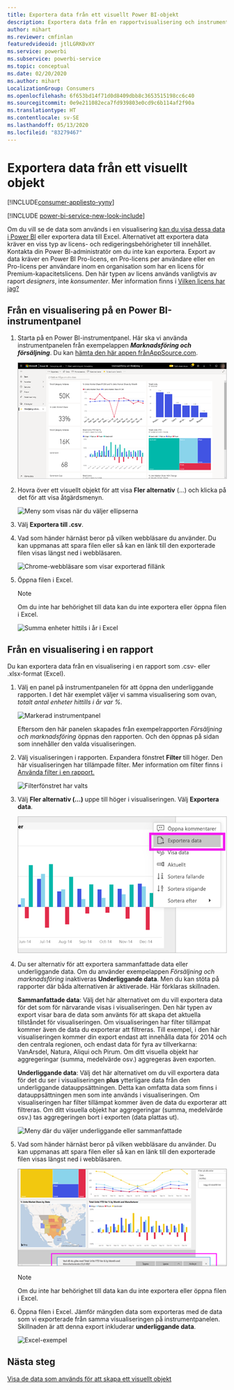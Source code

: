 ```yaml
---
title: Exportera data från ett visuellt Power BI-objekt
description: Exportera data från en rapportvisualisering och instrumentpanelvisualisering och visa dem i Excel.
author: mihart
ms.reviewer: cmfinlan
featuredvideoid: jtlLGRKBvXY
ms.service: powerbi
ms.subservice: powerbi-service
ms.topic: conceptual
ms.date: 02/20/2020
ms.author: mihart
LocalizationGroup: Consumers
ms.openlocfilehash: 6f653bd14f71d0d8409dbb8c3653515198cc6c40
ms.sourcegitcommit: 0e9e211082eca7fd939803e0cd9c6b114af2f90a
ms.translationtype: HT
ms.contentlocale: sv-SE
ms.lasthandoff: 05/13/2020
ms.locfileid: "83279467"
---
```

# <a name="export-data-from-a-visual"></a>Exportera data från ett visuellt objekt

[!INCLUDE[consumer-appliesto-yyny](../includes/consumer-appliesto-yyny.md)]

[!INCLUDE [power-bi-service-new-look-include](../includes/power-bi-service-new-look-include.md)]

Om du vill se de data som används i en visualisering [kan du visa dessa data i Power BI](end-user-show-data.md) eller exportera data till Excel. Alternativet att exportera data kräver en viss typ av licens- och redigeringsbehörigheter till innehållet. Kontakta din Power BI-administratör om du inte kan exportera. Export av data kräver en Power BI Pro-licens, en Pro-licens per användare eller en Pro-licens per användare inom en organisation som har en licens för Premium-kapacitetslicens. Den här typen av licens används vanligtvis av raport *designers*, inte *konsumenter*. Mer information finns i [Vilken licens har jag?](end-user-license.md)


## <a name="from-a-visual-on-a-power-bi-dashboard"></a>Från en visualisering på en Power BI-instrumentpanel

1. Starta på en Power BI-instrumentpanel. Här ska vi använda instrumentpanelen från exempelappen ***Marknadsföring och försäljning***. Du kan [hämta den här appen frånAppSource.com](https://appsource.microsoft.com/en-us/product/power-bi/microsoft-retail-analysis-sample.salesandmarketingsample
).

    ![Appinstrumentpanel](media/end-user-export/power-bi-dashboards.png)

2. Hovra över ett visuellt objekt för att visa **Fler alternativ** (...) och klicka på det för att visa åtgärdsmenyn.

    ![Meny som visas när du väljer ellipserna](media/end-user-export/power-bi-options-menu.png)

3. Välj **Exportera till .csv**.

4. Vad som händer härnäst beror på vilken webbläsare du använder. Du kan uppmanas att spara filen eller så kan en länk till den exporterade filen visas längst ned i webbläsaren. 

    ![Chrome-webbläsare som visar exporterad fillänk](media/end-user-export/power-bi-dashboard-exports.png)

5. Öppna filen i Excel. 

    > [!NOTE]
    > Om du inte har behörighet till data kan du inte exportera eller öppna filen i Excel.  

    ![Summa enheter hittils i år i Excel](media/end-user-export/power-bi-excel.png)


## <a name="from-a-visual-in-a-report"></a>Från en visualisering i en rapport
Du kan exportera data från en visualisering i en rapport som .csv- eller .xlsx-format (Excel). 

1. Välj en panel på instrumentpanelen för att öppna den underliggande rapporten.  I det här exemplet väljer vi samma visualisering som ovan, *totalt antal enheter hittills i år var %.* 

    ![Markerad instrumentpanel](media/end-user-export/power-bi-export-reports.png)

    Eftersom den här panelen skapades från exempelrapporten *Försäljning och marknadsföring* öppnas den rapporten. Och den öppnas på sidan som innehåller den valda visualiseringen. 

2. Välj visualiseringen i rapporten. Expandera fönstret **Filter** till höger. Den här visualiseringen har tillämpade filter. Mer information om filter finns i [Använda filter i en rapport.](end-user-report-filter.md)

    ![Filterfönstret har valts](media/end-user-export/power-bi-export-filter.png)


3. Välj **Fler alternativ (...)** uppe till höger i visualiseringen. Välj **Exportera data**.

    ![Markerade exporterade data från listrutan](media/end-user-export/power-bi-export-report.png)

4. Du ser alternativ för att exportera sammanfattade data eller underliggande data. Om du använder exempelappen *Försäljning och marknadsföring* inaktiveras **Underliggande data**. Men du kan stöta på rapporter där båda alternativen är aktiverade. Här förklaras skillnaden.

    **Sammanfattade data**: Välj det här alternativet om du vill exportera data för det som för närvarande visas i visualiseringen.  Den här typen av export visar bara de data som använts för att skapa det aktuella tillståndet för visualiseringen. Om visualiseringen har filter tillämpat kommer även de data du exporterar att filtreras. Till exempel, i den här visualiseringen kommer din export endast att innehålla data för 2014 och den centrala regionen, och endast data för fyra av tillverkarna: VanArsdel, Natura, Aliqui och Pirum. Om ditt visuella objekt har aggregeringar (summa, medelvärde osv.) aggregeras även exporten. 
  

    **Underliggande data**: Välj det här alternativet om du vill exportera data för det du ser i visualiseringen **plus** ytterligare data från den underliggande datauppsättningen.  Detta kan omfatta data som finns i datauppsättningen men som inte används i visualiseringen. Om visualiseringen har filter tillämpat kommer även de data du exporterar att filtreras.  Om ditt visuella objekt har aggregeringar (summa, medelvärde osv.) tas aggregeringen bort i exporten (data plattas ut). 

    ![Meny där du väljer underliggande eller sammanfattade](media/end-user-export/power-bi-export-underlying.png)

5. Vad som händer härnäst beror på vilken webbläsare du använder. Du kan uppmanas att spara filen eller så kan en länk till den exporterade filen visas längst ned i webbläsaren. 

    ![Exporterad fil visas i webbläsaren Microsoft Edge](media/end-user-export/power-bi-export-edge-browser.png)

    > [!NOTE]
    > Om du inte har behörighet till data kan du inte exportera eller öppna filen i Excel.  


6. Öppna filen i Excel. Jämför mängden data som exporteras med de data som vi exporterade från samma visualiseringen på instrumentpanelen. Skillnaden är att denna export inkluderar **underliggande data**. 

    ![Excel-exempel](media/end-user-export/power-bi-underlying.png)

## <a name="next-steps"></a>Nästa steg

[Visa de data som används för att skapa ett visuellt objekt](end-user-show-data.md)